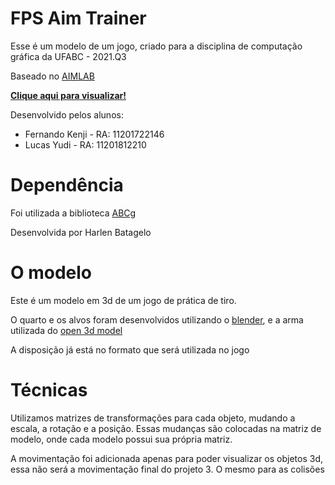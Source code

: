 # FPS Aim Trainer

Esse é um modelo de um jogo, criado para a disciplina de computação gráfica da UFABC - 2021.Q3

Baseado no [AIMLAB](https://aimlab.gg/) 

**[Clique aqui para visualizar!](https://lucasyudicassin.github.io/fpsAimTrainerV1/index.html)**

Desenvolvido pelos alunos:
 - Fernando Kenji - RA: 11201722146
 - Lucas Yudi - RA: 11201812210

# Dependência

Foi utilizada a biblioteca [ABCg](https://github.com/hbatagelo/abcg)

Desenvolvida por Harlen Batagelo


# O modelo
Este é um modelo em 3d de um jogo de prática de tiro.

O quarto e os alvos foram desenvolvidos utilizando o [blender](https://www.blender.org/), e a arma utilizada do [open 3d model](https://open3dmodel.com/pt/3d-models/scifi-handgun_39931.html)

A disposição já está no formato que será utilizada no jogo


# Técnicas
Utilizamos matrizes de transformações para cada objeto, mudando a escala, a rotação e a posição. Essas mudanças são colocadas na matriz de modelo, onde cada modelo possui sua própria matriz.

A movimentação foi adicionada apenas para poder visualizar os objetos 3d, essa não será a movimentação final do projeto 3. O mesmo para as colisões
